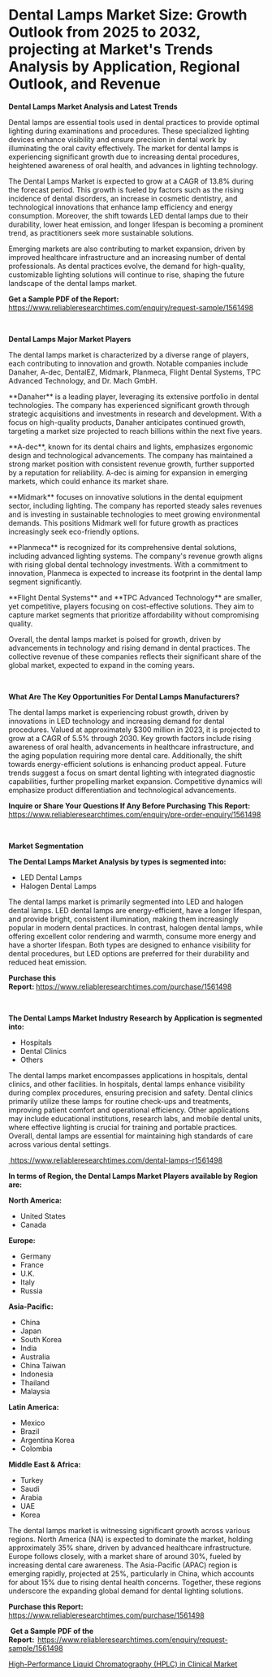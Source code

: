 <p><h1>Dental Lamps Market Size: Growth Outlook from 2025 to 2032, projecting at Market's Trends Analysis by Application, Regional Outlook, and Revenue</h1></p><p><strong>Dental Lamps Market Analysis and Latest Trends</strong></p>
<p><p>Dental lamps are essential tools used in dental practices to provide optimal lighting during examinations and procedures. These specialized lighting devices enhance visibility and ensure precision in dental work by illuminating the oral cavity effectively. The market for dental lamps is experiencing significant growth due to increasing dental procedures, heightened awareness of oral health, and advances in lighting technology.</p><p>The Dental Lamps Market is expected to grow at a CAGR of 13.8% during the forecast period. This growth is fueled by factors such as the rising incidence of dental disorders, an increase in cosmetic dentistry, and technological innovations that enhance lamp efficiency and energy consumption. Moreover, the shift towards LED dental lamps due to their durability, lower heat emission, and longer lifespan is becoming a prominent trend, as practitioners seek more sustainable solutions.</p><p>Emerging markets are also contributing to market expansion, driven by improved healthcare infrastructure and an increasing number of dental professionals. As dental practices evolve, the demand for high-quality, customizable lighting solutions will continue to rise, shaping the future landscape of the dental lamps market.</p></p>
<p><strong>Get a Sample PDF of the Report:&nbsp;</strong> <a href="https://www.reliableresearchtimes.com/enquiry/request-sample/1561498?utm_campaign=2563&utm_medium=2&utm_source=Github&utm_content=ia&utm_term=03032025&utm_id=dental-lamps">https://www.reliableresearchtimes.com/enquiry/request-sample/1561498</a></p>
<p>&nbsp;</p>
<p><strong>Dental Lamps Major Market Players</strong></p>
<p><p>The dental lamps market is characterized by a diverse range of players, each contributing to innovation and growth. Notable companies include Danaher, A-dec, DentalEZ, Midmark, Planmeca, Flight Dental Systems, TPC Advanced Technology, and Dr. Mach GmbH.</p><p>**Danaher** is a leading player, leveraging its extensive portfolio in dental technologies. The company has experienced significant growth through strategic acquisitions and investments in research and development. With a focus on high-quality products, Danaher anticipates continued growth, targeting a market size projected to reach billions within the next five years.</p><p>**A-dec**, known for its dental chairs and lights, emphasizes ergonomic design and technological advancements. The company has maintained a strong market position with consistent revenue growth, further supported by a reputation for reliability. A-dec is aiming for expansion in emerging markets, which could enhance its market share.</p><p>**Midmark** focuses on innovative solutions in the dental equipment sector, including lighting. The company has reported steady sales revenues and is investing in sustainable technologies to meet growing environmental demands. This positions Midmark well for future growth as practices increasingly seek eco-friendly options.</p><p>**Planmeca** is recognized for its comprehensive dental solutions, including advanced lighting systems. The company's revenue growth aligns with rising global dental technology investments. With a commitment to innovation, Planmeca is expected to increase its footprint in the dental lamp segment significantly.</p><p>**Flight Dental Systems** and **TPC Advanced Technology** are smaller, yet competitive, players focusing on cost-effective solutions. They aim to capture market segments that prioritize affordability without compromising quality.</p><p>Overall, the dental lamps market is poised for growth, driven by advancements in technology and rising demand in dental practices. The collective revenue of these companies reflects their significant share of the global market, expected to expand in the coming years.</p></p>
<p>&nbsp;</p>
<p><strong>What Are The Key Opportunities For Dental Lamps Manufacturers?</strong></p>
<p><p>The dental lamps market is experiencing robust growth, driven by innovations in LED technology and increasing demand for dental procedures. Valued at approximately $300 million in 2023, it is projected to grow at a CAGR of 5.5% through 2030. Key growth factors include rising awareness of oral health, advancements in healthcare infrastructure, and the aging population requiring more dental care. Additionally, the shift towards energy-efficient solutions is enhancing product appeal. Future trends suggest a focus on smart dental lighting with integrated diagnostic capabilities, further propelling market expansion. Competitive dynamics will emphasize product differentiation and technological advancements.</p></p>
<p><strong>Inquire or Share Your Questions If Any Before Purchasing This Report:</strong> <a href="https://www.reliableresearchtimes.com/enquiry/pre-order-enquiry/1561498?utm_campaign=2563&utm_medium=2&utm_source=Github&utm_content=ia&utm_term=03032025&utm_id=dental-lamps">https://www.reliableresearchtimes.com/enquiry/pre-order-enquiry/1561498</a></p>
<p>&nbsp;</p>
<p><strong>Market Segmentation</strong></p>
<p><strong>The Dental Lamps Market Analysis by types is segmented into:</strong></p>
<p><ul><li>LED Dental Lamps</li><li>Halogen Dental Lamps</li></ul></p>
<p><p>The dental lamps market is primarily segmented into LED and halogen dental lamps. LED dental lamps are energy-efficient, have a longer lifespan, and provide bright, consistent illumination, making them increasingly popular in modern dental practices. In contrast, halogen dental lamps, while offering excellent color rendering and warmth, consume more energy and have a shorter lifespan. Both types are designed to enhance visibility for dental procedures, but LED options are preferred for their durability and reduced heat emission.</p></p>
<p><strong>Purchase this Report:&nbsp;</strong><a href="https://www.reliableresearchtimes.com/purchase/1561498?utm_campaign=2563&utm_medium=2&utm_source=Github&utm_content=ia&utm_term=03032025&utm_id=dental-lamps">https://www.reliableresearchtimes.com/purchase/1561498</a></p>
<p>&nbsp;</p>
<p><strong>The Dental Lamps Market Industry Research by Application is segmented into:</strong></p>
<p><ul><li>Hospitals</li><li>Dental Clinics</li><li>Others</li></ul></p>
<p><p>The dental lamps market encompasses applications in hospitals, dental clinics, and other facilities. In hospitals, dental lamps enhance visibility during complex procedures, ensuring precision and safety. Dental clinics primarily utilize these lamps for routine check-ups and treatments, improving patient comfort and operational efficiency. Other applications may include educational institutions, research labs, and mobile dental units, where effective lighting is crucial for training and portable practices. Overall, dental lamps are essential for maintaining high standards of care across various dental settings.</p></p>
<p><a href="https://www.reliableresearchtimes.com/dental-lamps-r1561498?utm_campaign=2563&utm_medium=2&utm_source=Github&utm_content=ia&utm_term=03032025&utm_id=dental-lamps">&nbsp;https://www.reliableresearchtimes.com/dental-lamps-r1561498</a></p>
<p><strong>In terms of Region, the Dental Lamps Market Players available by Region are:</strong></p>
<p>
    <p> <strong> North America: </strong>
        <ul>
            <li>United States</li>
            <li>Canada</li>
        </ul>
        </p> 
    <p> <strong> Europe: </strong>
        <ul>
            <li>Germany</li>
            <li>France</li>
            <li>U.K.</li>
            <li>Italy</li>
            <li>Russia</li>
        </ul>
        </p> 
    <p> <strong> Asia-Pacific: </strong>
        <ul>
            <li>China</li>
            <li>Japan</li>
            <li>South Korea</li>
            <li>India</li>
            <li>Australia</li>
            <li>China Taiwan</li>
            <li>Indonesia</li>
            <li>Thailand</li>
            <li>Malaysia</li>
        </ul>
        </p> 
    <p> <strong> Latin America: </strong>
        <ul>
            <li>Mexico</li>
            <li>Brazil</li>
            <li>Argentina Korea</li>
            <li>Colombia</li>
        </ul>
        </p> 
    <p> <strong> Middle East & Africa: </strong>
        <ul>
            <li>Turkey</li>
            <li>Saudi</li>
            <li>Arabia</li>
            <li>UAE</li>
            <li>Korea</li>
        </ul>
    </p>
    </p>
<p><p>The dental lamps market is witnessing significant growth across various regions. North America (NA) is expected to dominate the market, holding approximately 35% share, driven by advanced healthcare infrastructure. Europe follows closely, with a market share of around 30%, fueled by increasing dental care awareness. The Asia-Pacific (APAC) region is emerging rapidly, projected at 25%, particularly in China, which accounts for about 15% due to rising dental health concerns. Together, these regions underscore the expanding global demand for dental lighting solutions.</p></p>
<p><strong>Purchase this Report: </strong><a href="https://www.reliableresearchtimes.com/purchase/1561498?utm_campaign=2563&utm_medium=2&utm_source=Github&utm_content=ia&utm_term=03032025&utm_id=dental-lamps">https://www.reliableresearchtimes.com/purchase/1561498</a></p>
<p>&nbsp;<strong>Get a Sample PDF of the Report:&nbsp;&nbsp;</strong><a href="https://www.reliableresearchtimes.com/enquiry/request-sample/1561498?utm_campaign=2563&utm_medium=2&utm_source=Github&utm_content=ia&utm_term=03032025&utm_id=dental-lamps">https://www.reliableresearchtimes.com/enquiry/request-sample/1561498</a></p>
<p><strong></strong></p>
<p><p><a href="https://github.com/sadimsamid/Market-Research-Report-List-1/blob/main/high-performance-liquid-chromatography-hplc-in-clinical-market.md?utm_campaign=2563&utm_medium=2&utm_source=Github&utm_content=ia&utm_term=03032025&utm_id=dental-lamps">High-Performance Liquid Chromatography (HPLC) in Clinical Market</a></p></p>